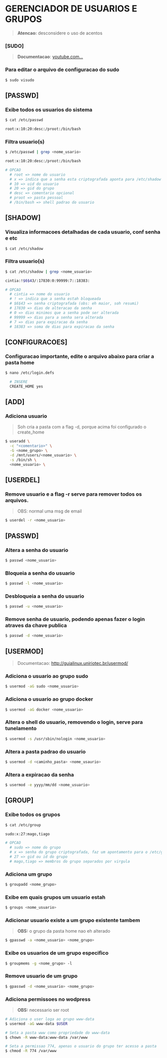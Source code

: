 # GERENCIADOR DE USUARIOS E GRUPOS

> **Atencao:** desconsidere o uso de acentos

### [SUDO]

> __Documentacao__: [youtube.com...](https://www.youtube.com/watch?v=aTbEhjvlmxg)

### Para editar o arquivo de configuracao do sudo
```bash
$ sudo visudo
```

## [PASSWD]

### Exibe todos os usuarios do sistema

```bash
$ cat /etc/passwd

root:x:10:20:desc:/proot:/bin/bash
```

### Filtra usuario(s)

```bash
$ /etc/passwd | grep <nome_usario>

root:x:10:20:desc:/proot:/bin/bash

# OPCAO
  # root => nome do usuario
  # x => indica que a senha esta criptografada aponta para /etc/shadow
  # 10 => uid do usuario
  # 20 => gid do grupo
  # desc => comentario opcional
  # proot => pasta pessoal
  # /bin/bash => shell padrao do usuario
```

## [SHADOW]

### Visualiza informacoes detalhadas de cada usuario, conf senha e etc

```bash
$ cat /etc/shadow
```

### Filtra usuario(s)

```bash
$ cat /etc/shadow | grep <nome_usuario>

cintia:!$6$43/:17830:0:99999:7::18383:

# OPCAO
  # cintia => nome do usuario
  # ! => indica que a senha estah bloqueada
  # $6$43 => senha criptografada (obs: eh maior, soh resumi)
  # 17830 => dias de alteracao da senha
  # 0 => dias minimos que a senha pode ser alterada
  # 99999 => dias para a senha sera alterada
  # 7 => dias para expiracao da senha
  # 18383 => soma de dias para expiracao da senha
```

## [CONFIGURACOES]

### Configuracao importante, edite o arquivo abaixo para criar a pasta home

```bash
$ nano /etc/login.defs

  # INSERE
  CREATE_HOME yes
```

## [ADD]

### Adiciona usuario

> Soh cria a pasta com a flag -d, porque acima foi configurado o create_home

```bash
$ useradd \
  -c "<comentario>" \
  -G <nome_grupo> \
  -d /mnt/users/<nome_usuario> \
  -s /bin/sh \
  <nome_usuario> \
```

## [USERDEL]

### Remove usuario e a flag -r serve para remover todos os arquivos.

> OBS: normal uma msg de email

```bash
$ userdel -r <nome_usuario>
```

## [PASSWD]

### Altera a senha do usuario

```bash
$ passwd <nome_usuario>
```

### Bloqueia a senha do usuario

```bash
$ passwd -l <nome_usuario>
```

### Desbloqueia a senha do usuario

```bash
$ passwd -u <nome_usuario>
```

### Remove senha de usuario, podendo apenas fazer o login atraves da chave publica

```bash
$ passwd -d <nome_usuario>
```

## [USERMOD]

> Documentacao: http://guialinux.uniriotec.br/usermod/

### Adiciona o usuario ao grupo sudo

```bash
$ usermod -aG sudo <nome_usuario>
```

### Adiciona o usuario ao grupo docker

```bash
$ usermod -aG docker <nome_usuario>
```

### Altera o shell do usuario, removendo o login, serve para tunelamento

```bash
$ usermod -s /usr/sbin/nologin <nome_usuario>
```

### Altera a pasta padrao do usuario

```bash
$ usermod -d <caminho_pasta> <nome_usaurio>
```

### Altera a expiracao da senha

```bash
$ usermod -e yyyy/mm/dd <nome_usuario>
```

## [GROUP]

### Exibe todos os grupos

```bash
$ cat /etc/group

sudo:x:27:mago,tiago

# OPCAO
  # sudo => nome do grupo
  # x => senha do grupo criptografada, faz um apontamento para o /etc/gshadow
  # 27 => gid ou id do grupo
  # mago,tiago => membros do grupo separados por virgula
```

### Adiciona um grupo

```bash
$ groupadd <nome_grupo>
```

### Exibe em quais grupos um usuario estah

```bash
$ groups <nome_usuario>
```

### Adicionar usuario existe a um grupo existente tambem

> **OBS:** o grupo da pasta home nao eh alterado

```bash
$ gpasswd -a <nome_usuario> <nome_grupo>
```

### Exibe os usuarios de um grupo especifico

```bash
$ groupmems -g <nome_grupo> -l
```

### Remove usuario de um grupo

```bash
$ gpasswd -d <nome_usuario> <nome_grupo>
```

### Adiciona permissoes no wodpress

> **OBS:** necessario ser root

```bash
# Adiciona o user loga ao grupo www-data
$ usermod -aG www-data $USER

# Seta a pasta www como propriedade do www-data
$ chown -R www-data:www-data /var/www

# Seta a permissao 774, apenas o usuario do grupo ter acesso a pasta
$ chmod -R 774 /var/www
```
